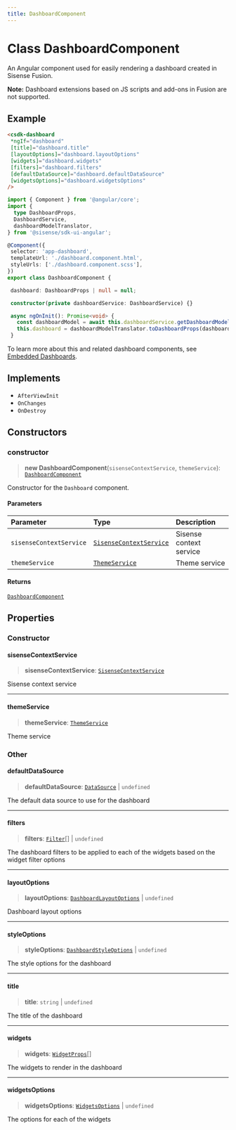```yaml
---
title: DashboardComponent
---
```


# Class DashboardComponent <Badge type="beta" text="Beta" />

An Angular component used for easily rendering a dashboard created in Sisense Fusion.

**Note:** Dashboard extensions based on JS scripts and add-ons in Fusion are not supported.

## Example

```html
<csdk-dashboard
 *ngIf="dashboard"
 [title]="dashboard.title"
 [layoutOptions]="dashboard.layoutOptions"
 [widgets]="dashboard.widgets"
 [filters]="dashboard.filters"
 [defaultDataSource]="dashboard.defaultDataSource"
 [widgetsOptions]="dashboard.widgetsOptions"
/>
```

```ts
import { Component } from '@angular/core';
import {
  type DashboardProps,
  DashboardService,
  dashboardModelTranslator,
} from '@sisense/sdk-ui-angular';

@Component({
 selector: 'app-dashboard',
 templateUrl: './dashboard.component.html',
 styleUrls: ['./dashboard.component.scss'],
})
export class DashboardComponent {

 dashboard: DashboardProps | null = null;

 constructor(private dashboardService: DashboardService) {}

 async ngOnInit(): Promise<void> {
   const dashboardModel = await this.dashboardService.getDashboardModel('your-dashboard-oid', { includeWidgets: true, includeFilters: true });
   this.dashboard = dashboardModelTranslator.toDashboardProps(dashboardModel);
 }
```

To learn more about this and related dashboard components,
see [Embedded Dashboards](/guides/sdk/guides/dashboards/index.html).

## Implements

- `AfterViewInit`
- `OnChanges`
- `OnDestroy`

## Constructors

### constructor

> **new DashboardComponent**(`sisenseContextService`, `themeService`): [`DashboardComponent`](class.DashboardComponent.md)

Constructor for the `Dashboard` component.

#### Parameters

| Parameter | Type | Description |
| :------ | :------ | :------ |
| `sisenseContextService` | [`SisenseContextService`](../contexts/class.SisenseContextService.md) | Sisense context service |
| `themeService` | [`ThemeService`](../contexts/class.ThemeService.md) | Theme service |

#### Returns

[`DashboardComponent`](class.DashboardComponent.md)

## Properties

### Constructor

#### sisenseContextService

> **sisenseContextService**: [`SisenseContextService`](../contexts/class.SisenseContextService.md)

Sisense context service

***

#### themeService

> **themeService**: [`ThemeService`](../contexts/class.ThemeService.md)

Theme service

### Other

#### defaultDataSource

> **defaultDataSource**: [`DataSource`](../../sdk-data/type-aliases/type-alias.DataSource.md) \| `undefined`

The default data source to use for the dashboard

***

#### filters

> **filters**: [`Filter`](../../sdk-data/interfaces/interface.Filter.md)[] \| `undefined`

The dashboard filters to be applied to each of the widgets based on the widget filter options

***

#### layoutOptions

> **layoutOptions**: [`DashboardLayoutOptions`](../interfaces/interface.DashboardLayoutOptions.md) \| `undefined`

Dashboard layout options

***

#### styleOptions

> **styleOptions**: [`DashboardStyleOptions`](../../sdk-ui/type-aliases/type-alias.DashboardStyleOptions.md) \| `undefined`

The style options for the dashboard

***

#### title

> **title**: `string` \| `undefined`

The title of the dashboard

***

#### widgets

> **widgets**: [`WidgetProps`](../type-aliases/type-alias.WidgetProps.md)[]

The widgets to render in the dashboard

***

#### widgetsOptions

> **widgetsOptions**: [`WidgetsOptions`](../type-aliases/type-alias.WidgetsOptions.md) \| `undefined`

The options for each of the widgets
